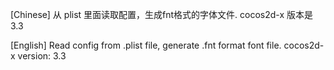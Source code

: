 [Chinese]
从 plist 里面读取配置，生成fnt格式的字体文件.
cocos2d-x 版本是3.3

[English]
Read config from .plist file, generate .fnt format font file.
cocos2d-x version: 3.3


